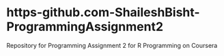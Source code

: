 # https-github.com-ShaileshBisht-ProgrammingAssignment2
Repository for Programming Assignment 2 for R Programming on Coursera
